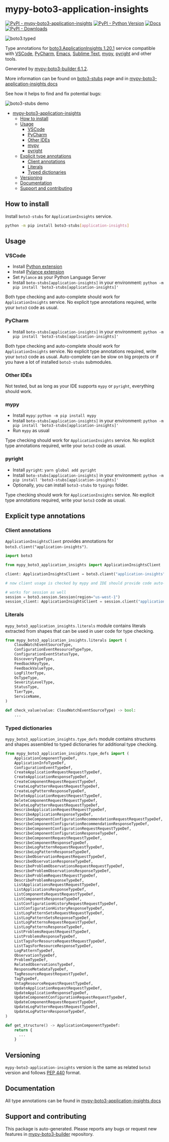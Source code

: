 <a id="mypy-boto3-application-insights"></a>

# mypy-boto3-application-insights

[![PyPI - mypy-boto3-application-insights](https://img.shields.io/pypi/v/mypy-boto3-application-insights.svg?color=blue)](https://pypi.org/project/mypy-boto3-application-insights)
[![PyPI - Python Version](https://img.shields.io/pypi/pyversions/mypy-boto3-application-insights.svg?color=blue)](https://pypi.org/project/mypy-boto3-application-insights)
[![Docs](https://img.shields.io/readthedocs/mypy-boto3-builder.svg?color=blue)](https://mypy-boto3-builder.readthedocs.io/)
[![PyPI - Downloads](https://img.shields.io/pypi/dm/mypy-boto3-application-insights?color=blue)](https://pypistats.org/packages/mypy-boto3-application-insights)

![boto3.typed](https://github.com/vemel/mypy_boto3_builder/raw/master/logo.png)

Type annotations for
[boto3.ApplicationInsights 1.20.1](https://boto3.amazonaws.com/v1/documentation/api/1.20.1/reference/services/application-insights.html#ApplicationInsights)
service compatible with [VSCode](https://code.visualstudio.com/),
[PyCharm](https://www.jetbrains.com/pycharm/),
[Emacs](https://www.gnu.org/software/emacs/),
[Sublime Text](https://www.sublimetext.com/),
[mypy](https://github.com/python/mypy),
[pyright](https://github.com/microsoft/pyright) and other tools.

Generated by
[mypy-boto3-builder 6.1.2](https://github.com/vemel/mypy_boto3_builder).

More information can be found on
[boto3-stubs](https://pypi.org/project/boto3-stubs/) page and in
[mypy-boto3-application-insights docs](https://vemel.github.io/boto3_stubs_docs/mypy_boto3_application_insights/)

See how it helps to find and fix potential bugs:

![boto3-stubs demo](https://github.com/vemel/mypy_boto3_builder/raw/master/demo.gif)

- [mypy-boto3-application-insights](#mypy-boto3-application-insights)
  - [How to install](#how-to-install)
  - [Usage](#usage)
    - [VSCode](#vscode)
    - [PyCharm](#pycharm)
    - [Other IDEs](#other-ides)
    - [mypy](#mypy)
    - [pyright](#pyright)
  - [Explicit type annotations](#explicit-type-annotations)
    - [Client annotations](#client-annotations)
    - [Literals](#literals)
    - [Typed dictionaries](#typed-dictionaries)
  - [Versioning](#versioning)
  - [Documentation](#documentation)
  - [Support and contributing](#support-and-contributing)

<a id="how-to-install"></a>

## How to install

Install `boto3-stubs` for `ApplicationInsights` service.

```bash
python -m pip install boto3-stubs[application-insights]
```

<a id="usage"></a>

## Usage

<a id="vscode"></a>

### VSCode

- Install
  [Python extension](https://marketplace.visualstudio.com/items?itemName=ms-python.python)
- Install
  [Pylance extension](https://marketplace.visualstudio.com/items?itemName=ms-python.vscode-pylance)
- Set `Pylance` as your Python Language Server
- Install `boto-stubs[application-insights]` in your environment:
  `python -m pip install 'boto3-stubs[application-insights]'`

Both type checking and auto-complete should work for `ApplicationInsights`
service. No explicit type annotations required, write your `boto3` code as
usual.

<a id="pycharm"></a>

### PyCharm

- Install `boto-stubs[application-insights]` in your environment:
  `python -m pip install 'boto3-stubs[application-insights]'`

Both type checking and auto-complete should work for `ApplicationInsights`
service. No explicit type annotations required, write your `boto3` code as
usual. Auto-complete can be slow on big projects or if you have a lot of
installed `boto3-stubs` submodules.

<a id="other-ides"></a>

### Other IDEs

Not tested, but as long as your IDE supports `mypy` or `pyright`, everything
should work.

<a id="mypy"></a>

### mypy

- Install `mypy`: `python -m pip install mypy`
- Install `boto-stubs[application-insights]` in your environment:
  `python -m pip install 'boto3-stubs[application-insights]'`
- Run `mypy` as usual

Type checking should work for `ApplicationInsights` service. No explicit type
annotations required, write your `boto3` code as usual.

<a id="pyright"></a>

### pyright

- Install `pyright`: `yarn global add pyright`
- Install `boto-stubs[application-insights]` in your environment:
  `python -m pip install 'boto3-stubs[application-insights]'`
- Optionally, you can install `boto3-stubs` to `typings` folder.

Type checking should work for `ApplicationInsights` service. No explicit type
annotations required, write your `boto3` code as usual.

<a id="explicit-type-annotations"></a>

## Explicit type annotations

<a id="client-annotations"></a>

### Client annotations

`ApplicationInsightsClient` provides annotations for
`boto3.client("application-insights")`.

```python
import boto3

from mypy_boto3_application_insights import ApplicationInsightsClient

client: ApplicationInsightsClient = boto3.client("application-insights")

# now client usage is checked by mypy and IDE should provide code auto-complete

# works for session as well
session = boto3.session.Session(region="us-west-1")
session_client: ApplicationInsightsClient = session.client("application-insights")
```

<a id="literals"></a>

### Literals

`mypy_boto3_application_insights.literals` module contains literals extracted
from shapes that can be used in user code for type checking.

```python
from mypy_boto3_application_insights.literals import (
    CloudWatchEventSourceType,
    ConfigurationEventResourceTypeType,
    ConfigurationEventStatusType,
    DiscoveryTypeType,
    FeedbackKeyType,
    FeedbackValueType,
    LogFilterType,
    OsTypeType,
    SeverityLevelType,
    StatusType,
    TierType,
    ServiceName,
)

def check_value(value: CloudWatchEventSourceType) -> bool:
    ...
```

<a id="typed-dictionaries"></a>

### Typed dictionaries

`mypy_boto3_application_insights.type_defs` module contains structures and
shapes assembled to typed dictionaries for additional type checking.

```python
from mypy_boto3_application_insights.type_defs import (
    ApplicationComponentTypeDef,
    ApplicationInfoTypeDef,
    ConfigurationEventTypeDef,
    CreateApplicationRequestRequestTypeDef,
    CreateApplicationResponseTypeDef,
    CreateComponentRequestRequestTypeDef,
    CreateLogPatternRequestRequestTypeDef,
    CreateLogPatternResponseTypeDef,
    DeleteApplicationRequestRequestTypeDef,
    DeleteComponentRequestRequestTypeDef,
    DeleteLogPatternRequestRequestTypeDef,
    DescribeApplicationRequestRequestTypeDef,
    DescribeApplicationResponseTypeDef,
    DescribeComponentConfigurationRecommendationRequestRequestTypeDef,
    DescribeComponentConfigurationRecommendationResponseTypeDef,
    DescribeComponentConfigurationRequestRequestTypeDef,
    DescribeComponentConfigurationResponseTypeDef,
    DescribeComponentRequestRequestTypeDef,
    DescribeComponentResponseTypeDef,
    DescribeLogPatternRequestRequestTypeDef,
    DescribeLogPatternResponseTypeDef,
    DescribeObservationRequestRequestTypeDef,
    DescribeObservationResponseTypeDef,
    DescribeProblemObservationsRequestRequestTypeDef,
    DescribeProblemObservationsResponseTypeDef,
    DescribeProblemRequestRequestTypeDef,
    DescribeProblemResponseTypeDef,
    ListApplicationsRequestRequestTypeDef,
    ListApplicationsResponseTypeDef,
    ListComponentsRequestRequestTypeDef,
    ListComponentsResponseTypeDef,
    ListConfigurationHistoryRequestRequestTypeDef,
    ListConfigurationHistoryResponseTypeDef,
    ListLogPatternSetsRequestRequestTypeDef,
    ListLogPatternSetsResponseTypeDef,
    ListLogPatternsRequestRequestTypeDef,
    ListLogPatternsResponseTypeDef,
    ListProblemsRequestRequestTypeDef,
    ListProblemsResponseTypeDef,
    ListTagsForResourceRequestRequestTypeDef,
    ListTagsForResourceResponseTypeDef,
    LogPatternTypeDef,
    ObservationTypeDef,
    ProblemTypeDef,
    RelatedObservationsTypeDef,
    ResponseMetadataTypeDef,
    TagResourceRequestRequestTypeDef,
    TagTypeDef,
    UntagResourceRequestRequestTypeDef,
    UpdateApplicationRequestRequestTypeDef,
    UpdateApplicationResponseTypeDef,
    UpdateComponentConfigurationRequestRequestTypeDef,
    UpdateComponentRequestRequestTypeDef,
    UpdateLogPatternRequestRequestTypeDef,
    UpdateLogPatternResponseTypeDef,
)

def get_structure() -> ApplicationComponentTypeDef:
    return {
      ...
    }
```

<a id="versioning"></a>

## Versioning

`mypy-boto3-application-insights` version is the same as related `boto3`
version and follows [PEP 440](https://www.python.org/dev/peps/pep-0440/)
format.

<a id="documentation"></a>

## Documentation

All type annotations can be found in
[mypy-boto3-application-insights docs](https://vemel.github.io/boto3_stubs_docs/mypy_boto3_application_insights/)

<a id="support-and-contributing"></a>

## Support and contributing

This package is auto-generated. Please reports any bugs or request new features
in [mypy-boto3-builder](https://github.com/vemel/mypy_boto3_builder/issues/)
repository.
